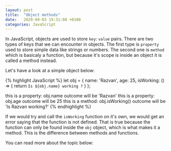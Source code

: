 ```yaml
---
layout: post
title:  "Object methods"
date:   2020-09-03 19:31:08 +0100
categories: JavaScript
---
```

In JavaScript, objects are used to store `key`: `value` pairs. There are two types of keys that we can encounter in objects. The first type is `property` used to store simple data like strings or numbers. The second one is `method` which is basicaly a function, but because it's scope is inside an object it is called a method instead.

Let's have a look at a simple object below:

{% highlight JavaScript %}
let obj = {
  name: 'Razvan',
  age: 25,
  isWorking: () => {
    return `Is ${obj.name} working ?`
  }
};

this is a property: obj.name outcome will be 'Razvan'
this is a property: obj.age outcome will be 25
this is a method: obj.isWorking() outcome will be 'Is Razvan working?' 
{% endhighlight %}

If we would try and call the `isWorking` function on it's own, we would get an error saying that the function is not defined. That is true because the function can only be found inside the `obj` object, which is what makes it a method.
This is the difference between methods and functions.

You can read more about the topic below:

[javascript-info]: https://javascript.info/object-methods


